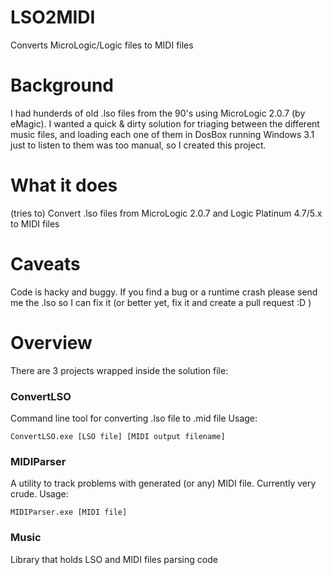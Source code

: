 # LSO2MIDI
Converts MicroLogic/Logic files to MIDI files

# Background
I had hunderds of old .lso files from the 90's using MicroLogic 2.0.7 (by eMagic).
I wanted a quick & dirty solution for triaging between the different music files, and loading each one of them in DosBox running Windows 3.1 just to listen to them was too manual, so I created this project.

# What it does
(tries to) Convert .lso files from MicroLogic 2.0.7 and Logic Platinum 4.7/5.x to MIDI files

# Caveats 
Code is hacky and buggy. If you find a bug or a runtime crash please send me the .lso so I can fix it (or better yet, fix it and create a pull request :D )

# Overview

There are 3 projects wrapped inside the solution file:

### ConvertLSO 
Command line tool for converting .lso file to .mid file
Usage: 
```
ConvertLSO.exe [LSO file] [MIDI output filename]
```

### MIDIParser
A utility to track problems with generated (or any) MIDI file. Currently very crude.
Usage:
```
MIDIParser.exe [MIDI file]
```

### Music
Library that holds LSO and MIDI files parsing code

